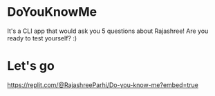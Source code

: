 # DoYouKnowMe

It's a CLI app that would ask you 5 questions about Rajashree! Are you ready to test yourself? :)


# Let's go
https://replit.com/@RajashreeParhi/Do-you-know-me?embed=true